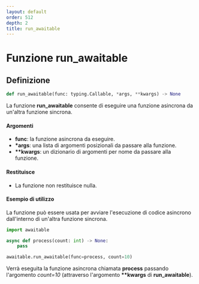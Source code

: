 ```yaml
---
layout: default
order: 512
depth: 2
title: run_awaitable
---
```


# Funzione run_awaitable

## Definizione

```python
def run_awaitable(func: typing.Callable, *args, **kwargs) -> None
```

La funzione **run_awaitable** consente di eseguire una funzione asincrona da
un'altra funzione sincrona.

#### Argomenti

- **func**: la funzione asincrona da eseguire.
- **\*args**: una lista di argomenti posizionali da passare alla funzione.
- **\*\*kwargs**: un dizionario di argomenti per nome da passare alla funzione.

#### Restituisce

- La funzione non restituisce nulla.

#### Esempio di utilizzo

La funzione può essere usata per avviare l'esecuzione di codice asincrono
dall'interno di un'altra funzione sincrona.

```python
import awaitable

async def process(count: int) -> None:
    pass

awaitable.run_awaitable(func=process, count=10)
```

Verrà eseguita la funzione asincrona chiamata **process** passando l'argomento
*count=10* (attraverso l'argomento **\*\*kwargs** di **run_awaitable**).
